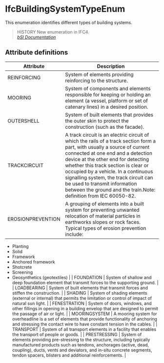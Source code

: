 IfcBuildingSystemTypeEnum
=========================
This enumeration identifies different types of building systems.  
> HISTORY New enumeration in IFC4.  
[ _bSI
Documentation_](https://standards.buildingsmart.org/IFC/DEV/IFC4_2/FINAL/HTML/schema/ifcsharedbldgelements/lexical/ifcbuildingsystemtypeenum.htm)


Attribute definitions
---------------------
| Attribute         | Description                                                                                                                                                                                                                                                                                                                                                                                                                       |
|-------------------|-----------------------------------------------------------------------------------------------------------------------------------------------------------------------------------------------------------------------------------------------------------------------------------------------------------------------------------------------------------------------------------------------------------------------------------|
| REINFORCING       | System of elements providing reinforcing to the structure.                                                                                                                                                                                                                                                                                                                                                                        |
| MOORING           | System of components and elements responsible for keeping or holding an element (a vessel, platform or set of catenary lines) in a desired position.                                                                                                                                                                                                                                                                              |
| OUTERSHELL        | System of built elements that provides the outer skin to protect the construction (such as the facade).                                                                                                                                                                                                                                                                                                                           |
| TRACKCIRCUIT      | A track circuit is an electric circuit of which the rails of a track section form a part, with usually a source of current connected at one end and a detection device at the other end for detecting whether this track section is clear or occupied by a vehicle. In a continuous signalling system, the track circuit can be used to transmit information between the ground and the train.Note: definition from IEC 60050-82. |
| EROSIONPREVENTION | A grouping of elements into a built system for preventing unwanted relocation of material particles in earthworks slopes or rock faces. Typical types of erosion prevention include:

  * Planting
  * Solid
  * Framework
  * Anchored framework
  * Shotcrete
  * Screening
  * Geosynthetics (geotextiles)                                                                                                                     |
| FOUNDATION        | System of shallow and deep foundation element that transmit forces to the supporting ground.                                                                                                                                                                                                                                                                                                                                      |
| LOADBEARING       | System of built elements that transmit forces and stiffen the construction.                                                                                                                                                                                                                                                                                                                                                       |
| SHADING           | System of shading elements (external or internal) that permits the limitation or control of impact of natural sun light.                                                                                                                                                                                                                                                                                                          |
| FENESTRATION      | System of doors, windows, and other fillings in opening in a building envelop that are designed to permit the passage of air or light.                                                                                                                                                                                                                                                                                            |
| MOORINGSYSTEM     | A mooring system for overheadline is a set of elements that provide functionality of anchoring and stressing the contact wire to have constant tension in the cables.                                                                                                                                                                                                                                                             |
| TRANSPORT         | System of all transport elements in a facility that enables the transport of people or goods.                                                                                                                                                                                                                                                                                                                                     |
| PRESTRESSING      | System of elements providing pre-stressing to the structure, including typically manufactured products such as tendons, anchorages (active, dead, coupling), ducts, vents and deviators, and in-situ concrete segments, tendon spacers, blisters and additional reinforcements.                                                                                                                                                   |

